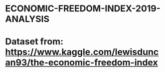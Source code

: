 # ECONOMIC-FREEDOM-INDEX-2019-ANALYSIS
# Dataset from: https://www.kaggle.com/lewisduncan93/the-economic-freedom-index
